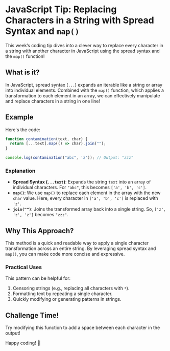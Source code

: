 # JavaScript Tip: Replacing Characters in a String with Spread Syntax and `map()`

This week’s coding tip dives into a clever way to replace every character in a string with another character in JavaScript using the spread syntax and the `map()` function!

## What is it?

In JavaScript, spread syntax (`...`) expands an iterable like a string or array into individual elements. Combined with the `map()` function, which applies a transformation to each element in an array, we can effectively manipulate and replace characters in a string in one line!

## Example

Here's the code:

```javascript
function contamination(text, char) {
  return [...text].map(() => char).join("");
}

console.log(contamination("abc", 'z')); // Output: "zzz"
```

### Explanation

- **Spread Syntax (`...text`)**: Expands the string `text` into an array of individual characters. For `"abc"`, this becomes `['a', 'b', 'c']`.
- **`map()`**: We use `map()` to replace each element in the array with the new `char` value. Here, every character in `['a', 'b', 'c']` is replaced with `'z'`.
- **`join("")`**: Joins the transformed array back into a single string. So, `['z', 'z', 'z']` becomes `"zzz"`.

## Why This Approach?

This method is a quick and readable way to apply a single character transformation across an entire string. By leveraging spread syntax and `map()`, you can make code more concise and expressive.

### Practical Uses

This pattern can be helpful for:
1. Censoring strings (e.g., replacing all characters with `*`).
2. Formatting text by repeating a single character.
3. Quickly modifying or generating patterns in strings.

## Challenge Time!

Try modifying this function to add a space between each character in the output!

Happy coding! 🚀
